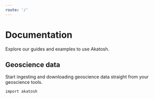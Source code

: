 ```yaml
---
route: '/'
---
```


# Documentation
Explore our guides and examples to use Akatosh.

## Geoscience data
Start ingesting and downloading geoscience data straight from your geoscience tools.

```
import akatosh
```